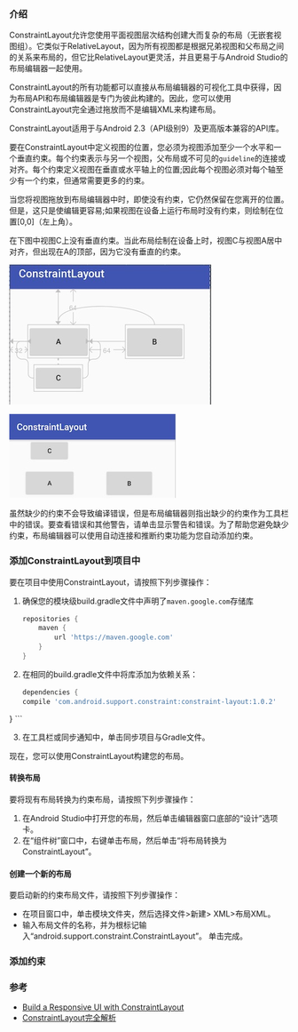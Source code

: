 


### 介绍


ConstraintLayout允许您使用平面视图层次结构创建大而复杂的布局（无嵌套视图组）。它类似于RelativeLayout，因为所有视图都是根据兄弟视图和父布局之间的关系来布局的，但它比RelativeLayout更灵活，并且更易于与Android Studio的布局编辑器一起使用。

ConstraintLayout的所有功能都可以直接从布局编辑器的可视化工具中获得，因为布局API和布局编辑器是专门为彼此构建的。因此，您可以使用ConstraintLayout完全通过拖放而不是编辑XML来构建布局。

ConstraintLayout适用于与Android 2.3（API级别9）及更高版本兼容的API库。

要在ConstraintLayout中定义视图的位置，您必须为视图添加至少一个水平和一个垂直约束。每个约束表示与另一个视图，父布局或不可见的`guideline`的连接或对齐。每个约束定义视图在垂直或水平轴上的位置;因此每个视图必须对每个轴至少有一个约束，但通常需要更多的约束。

当您将视图拖放到布局编辑器中时，即使没有约束，它仍然保留在您离开的位置。但是，这只是使编辑更容易;如果视图在设备上运行布局时没有约束，则绘制在位置[0,0]（左上角）。

在下图中视图C上没有垂直约束。当此布局绘制在设备上时，视图C与视图A居中对齐，但出现在A的顶部，因为它没有垂直的约束。

![](/assets/images/constraintlayout-2.jpeg)

![](/assets/images/constraintlayout-3.jpeg)

虽然缺少的约束不会导致编译错误，但是布局编辑器则指出缺少的约束作为工具栏中的错误。要查看错误和其他警告，请单击显示警告和错误。为了帮助您避免缺少约束，布局编辑器可以使用自动连接和推断约束功能为您自动添加约束。


### 添加ConstraintLayout到项目中

要在项目中使用ConstraintLayout，请按照下列步骤操作：

1. 确保您的模块级build.gradle文件中声明了`maven.google.com`存储库

	```gradle
	repositories {
	    maven {
	        url 'https://maven.google.com'
	    }
	}
	```

2. 在相同的build.gradle文件中将库添加为依赖关系：

	```gradle
	dependencies {
    compile 'com.android.support.constraint:constraint-layout:1.0.2'
}
	```

3. 在工具栏或同步通知中，单击同步项目与Gradle文件。

现在，您可以使用ConstraintLayout构建您的布局。


#### 转换布局


要将现有布局转换为约束布局，请按照下列步骤操作：

1. 在Android Studio中打开您的布局，然后单击编辑器窗口底部的“设计”选项卡。
2. 在“组件树”窗口中，右键单击布局，然后单击“将布局转换为ConstraintLayout”。

#### 创建一个新的布局

要启动新的约束布局文件，请按照下列步骤操作：

* 在项目窗口中，单击模块文件夹，然后选择文件>新建> XML>布局XML。
* 输入布局文件的名称，并为根标记输入“android.support.constraint.ConstraintLayout”。
单击完成。


### 添加约束



### 参考

* [Build a Responsive UI with ConstraintLayout](https://developer.android.com/training/constraint-layout/index.html)
* [ConstraintLayout完全解析](http://blog.csdn.net/guolin_blog/article/details/53122387)